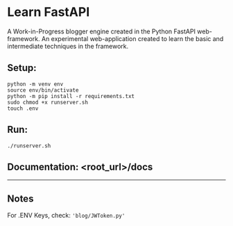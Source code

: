 # Learn FastAPI
<p>
A Work-in-Progress blogger engine created in the Python FastAPI web-framework.
An experimental web-application created to learn the basic and intermediate techniques in the framework.
</p>


## Setup:
```
python -m venv env
source env/bin/activate
python -m pip install -r requirements.txt
sudo chmod +x runserver.sh
touch .env
```
## Run:
```
./runserver.sh
```

## Documentation: <root_url>/docs

---
## Notes

For .ENV Keys, check:
    ```
    'blog/JWToken.py'
    ```

